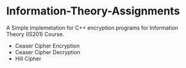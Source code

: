 # Information-Theory-Assignments
A Simple Implemetation for C++ encryption programs for Information Theory (IS201) Course.
* Ceaser Cipher Encryption
* Ceaser Cipher Decryption
* Hill Cipher
